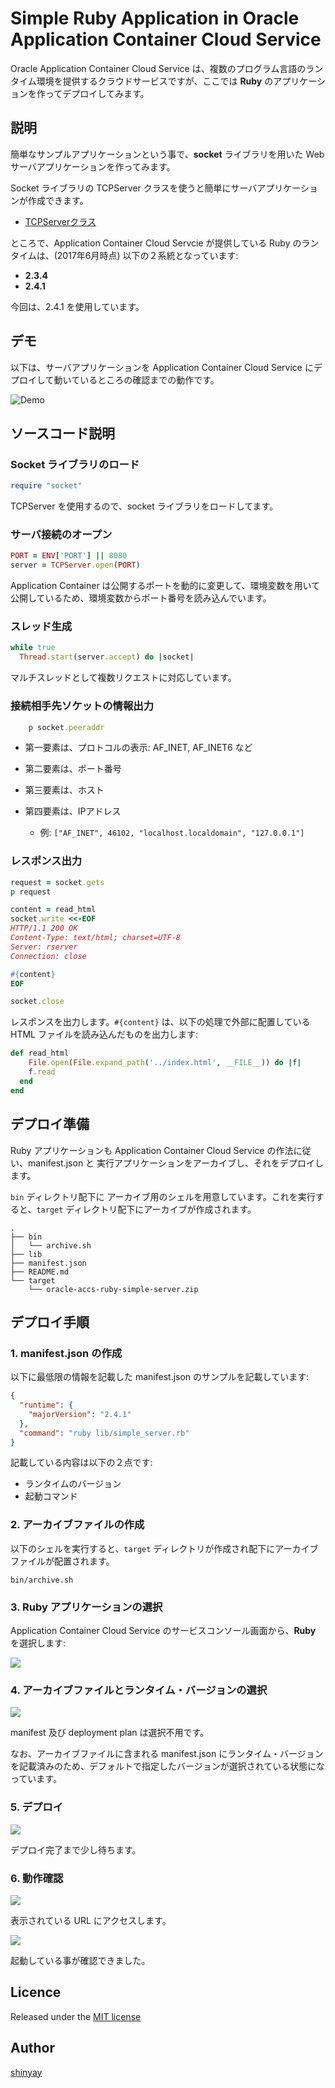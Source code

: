 # Simple Ruby Application in Oracle Application Container Cloud Service


Oracle Application Container Cloud Service は、複数のプログラム言語のランタイム環境を提供するクラウドサービスですが、ここでは **Ruby** のアプリケーションを作ってデプロイしてみます。

## 説明

簡単なサンプルアプリケーションという事で、**socket** ライブラリを用いた Webサーバアプリケーションを作ってみます。

Socket ライブラリの TCPServer クラスを使うと簡単にサーバアプリケーションが作成できます。

- [TCPServerクラス](https://docs.ruby-lang.org/ja/latest/class/TCPServer.html)

ところで、Application Container Cloud Servcie が提供している Ruby のランタイムは、(2017年6月時点) 以下の２系統となっています:

- **2.3.4**
- **2.4.1**

今回は、2.4.1 を使用しています。

## デモ

以下は、サーバアプリケーションを Application Container Cloud Service にデプロイして動いているところの確認までの動作です。

![Demo](images/accs-ruby.gif)

## ソースコード説明

### Socket ライブラリのロード

```ruby
require "socket"
```

TCPServer を使用するので、socket ライブラリをロードしてます。

### サーバ接続のオープン

```ruby
PORT = ENV['PORT'] || 8080
server = TCPServer.open(PORT)
```

Application Container は公開するポートを動的に変更して、環境変数を用いて公開しているため、環境変数からポート番号を読み込んでいます。

### スレッド生成

```ruby
while true
  Thread.start(server.accept) do |socket|
```

マルチスレッドとして複数リクエストに対応しています。

### 接続相手先ソケットの情報出力

```ruby
    p socket.peeraddr
```

- 第一要素は、プロトコルの表示: AF_INET, AF_INET6 など
- 第二要素は、ポート番号
- 第三要素は、ホスト
- 第四要素は、IPアドレス

  - 例: `["AF_INET", 46102, "localhost.localdomain", "127.0.0.1"]`

### レスポンス出力

```ruby
request = socket.gets
p request

content = read_html
socket.write <<-EOF
HTTP/1.1 200 OK
Content-Type: text/html; charset=UTF-8
Server: rserver
Connection: close

#{content}
EOF

socket.close
```

レスポンスを出力します。`#{content}` は、以下の処理で外部に配置している HTML ファイルを読み込んだものを出力します:

```ruby
def read_html
	File.open(File.expand_path('../index.html', __FILE__)) do |f|
    f.read
  end
end
```

## デプロイ準備

Ruby アプリケーションも Application Container Cloud Service の作法に従い、manifest.json と 実行アプリケーションをアーカイブし、それをデプロイします。

`bin` ディレクトリ配下に アーカイブ用のシェルを用意しています。これを実行すると、`target` ディレクトリ配下にアーカイブが作成されます。

```
.
├── bin
│   └── archive.sh
├── lib
├── manifest.json
├── README.md
└── target
    └── oracle-accs-ruby-simple-server.zip
```

## デプロイ手順

### 1. manifest.json の作成

以下に最低限の情報を記載した manifest.json のサンプルを記載しています:

```json
{
  "runtime": {
    "majorVersion": "2.4.1"
  },
  "command": "ruby lib/simple_server.rb"
}
```

記載している内容は以下の２点です:
- ランタイムのバージョン
- 起動コマンド


### 2. アーカイブファイルの作成

以下のシェルを実行すると、`target` ディレクトリが作成され配下にアーカイブファイルが配置されます。

`bin/archive.sh`

### 3. Ruby アプリケーションの選択

Application Container Cloud Service のサービスコンソール画面から、**Ruby** を選択します:

![](images/accs-ruby01.png)

### 4. アーカイブファイルとランタイム・バージョンの選択

![](images/accs-ruby02.png)

manifest 及び deployment plan は選択不用です。

なお、アーカイブファイルに含まれる manifest.json にランタイム・バージョンを記載済みのため、デフォルトで指定したバージョンが選択されている状態になっています。

### 5. デプロイ

![](images/accs-ruby03.png)

デプロイ完了まで少し待ちます。

### 6. 動作確認

![](images/accs-ruby04.png)

表示されている URL にアクセスします。

![](images/accs-ruby05.png)

起動している事が確認できました。

## Licence

Released under the [MIT license](https://gist.githubusercontent.com/shinyay/56e54ee4c0e22db8211e05e70a63247e/raw/44f0f4de510b4f2b918fad3c91e0845104092bff/LICENSE)

## Author

[shinyay](https://github.com/shinyay)
